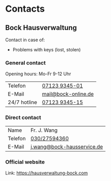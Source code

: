 # Contacts

## Bock Hausverwaltung

Contact in case of:
- Problems with keys (lost, stolen)

### General contact

Opening hours: Mo-Fr 9-12 Uhr

| | |
|-|-|
| Telefon | [07123 9345-01](tel:07123934501) |
| E-Mail  | [mail@bock-online.de](mailto:mail@bock-online.de) |
| 24/7 hotline | [07123 9345-15](07123934515) |

### Direct contact

| | |
|-|-|
| Name | Fr. J. Wang |
| Telefon | [030/27594360](tel:030275943601) |
| E-Mail  | [j.wang@bock-hausservice.de](mailto:j.wang@bock-hausservice.de) |

### Official website

Link: https://hausverwaltung-bock.com
